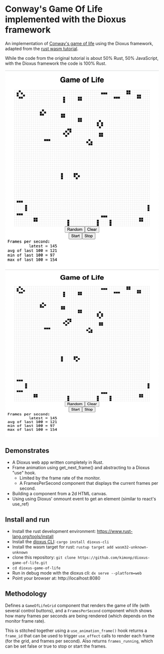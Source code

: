 # Conway's Game Of Life implemented with the Dioxus framework
An implementation of [Conway's game of life](https://en.wikipedia.org/wiki/Conway%27s_Game_of_Life) using the Dioxus framework,
adapted from the [rust wasm tutorial](https://rustwasm.github.io/docs/book/game-of-life/introduction.html).

While the code from the original tutorial is about 50% Rust, 50% JavaScript, with the Dioxus framework the code is 100% Rust.

![Game of Life Image](./game_of_life.png)
<img src="game_of_life.png" alt="Game of Life" height="547" width="854">

## Demonstrates
* A Dioxus web app written completely in Rust.
* Frame animation using get_next_frame() and abstracting to a Dioxus "use" hook.
  * Limited by the frame rate of the monitor.
  * A FramesPerSecond component that displays the current frames per second.
* Building a component from a 2d HTML canvas.
* Using using Dioxus' onmount event to get an element (similar to react's use_ref)

## Install and run
* Install the rust development environment: https://www.rust-lang.org/tools/install
* Install the [dioxus CLI](https://dioxuslabs.com/learn/0.4/CLI/installation): `cargo install dioxus-cli`
* Install the wasm target for rust: `rustup target add wasm32-unknown-unknown`
* clone this repository: `git clone https://github.com/kimonp/dioxus-game-of-life.git`
* `cd dioxus-game-of-life`
* Run in debug mode with the dioxus cli: `dx serve --platform=web`
* Point your browser at: http://localhost:8080

## Methodology
Defines a `GameOfLifeGrid` component that renders the game of life (with several control buttons),
and a `FramesPerSecond` component which shows how many frames per seconds are being rendered (which
depends on the monitor frame rate).

This is stitched together using a `use_animation_frame()` hook returns a `frame_id` that can be used
to trigger `use_effect` calls to render each frame (for the grid, and frames per second).  Also returns
`frames_running`, which can be set false or true to stop or start the frames.